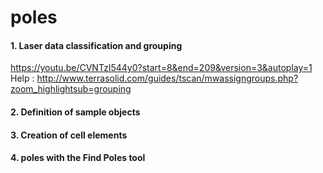 # poles
#### 1. Laser data classification and grouping
https://youtu.be/CVNTzl544y0?start=8&end=209&version=3&autoplay=1
Help : 
http://www.terrasolid.com/guides/tscan/mwassigngroups.php?zoom_highlightsub=grouping
#### 2. Definition of sample objects
#### 3. Creation of cell elements
#### 4. poles with the Find Poles tool
